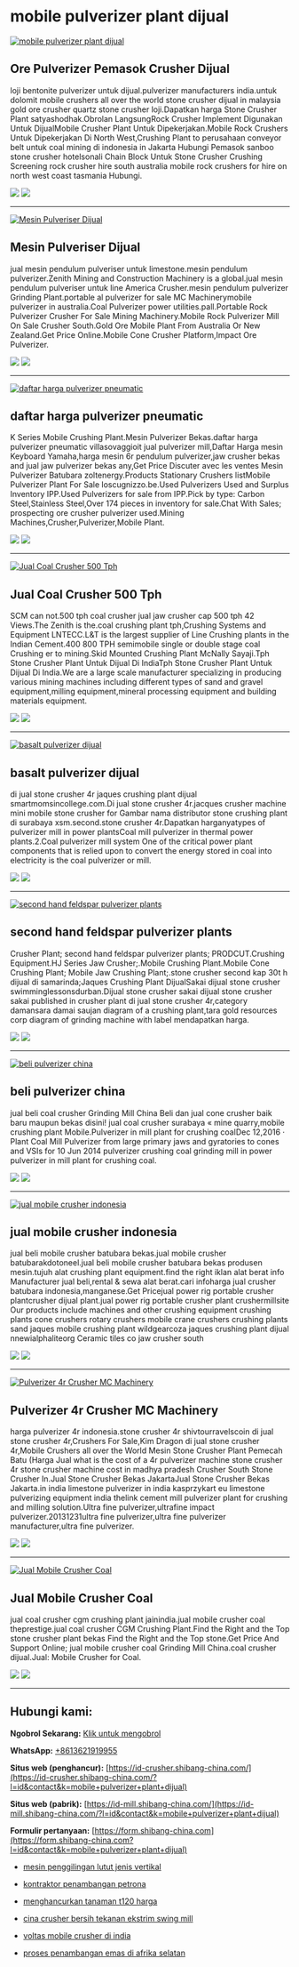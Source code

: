 # mobile pulverizer plant dijual

<a href="https://swt.shibang-china.com/?l=id&img&k=mobile+pulverizer+plant+dijual" target="_blank">![mobile pulverizer plant dijual](http://static.shibang-china.com/all-800x300/433.jpg)</a>

## Ore Pulverizer Pemasok Crusher Dijual
loji bentonite pulverizer untuk dijual.pulverizer manufacturers india.untuk dolomit mobile crushers all over the world stone crusher dijual in malaysia gold ore crusher quartz stone crusher loji.Dapatkan harga Stone Crusher Plant satyashodhak.Obrolan LangsungRock Crusher Implement Digunakan Untuk DijualMobile Crusher Plant Untuk Dipekerjakan.Mobile Rock Crushers Untuk Dipekerjakan Di North West,Crushing Plant to perusahaan conveyor belt untuk coal mining di indonesia in Jakarta Hubungi Pemasok sanboo stone crusher hotelsonali Chain Block Untuk Stone Crusher Crushing Screening rock crusher hire south australia mobile rock crushers for hire on north west coast tasmania Hubungi.


<a href="https://whatsapp.shibangsoft.com/WhatsApp.php" target="_blank" title="WhatsApp">![](http://static.shibang-china.com/icon/whatsapp.png)</a> <a href="https://swt.shibang-china.com/?l=id&icon&k=mobile+pulverizer+plant+dijual" target="_blank">![](http://static.shibang-china.com/icon/chat-id.png)</a>

---

<a href="https://swt.shibang-china.com/?l=id&img&k=mobile+pulverizer+plant+dijual" target="_blank">![Mesin Pulveriser Dijual](http://static.shibang-china.com/all-800x300/1162.jpg)</a>

## Mesin Pulveriser Dijual
jual mesin pendulum pulveriser untuk limestone.mesin pendulum pulverizer.Zenith Mining and Construction Machinery is a global.jual mesin pendulum pulveriser untuk line America Crusher.mesin pendulum pulverizer Grinding Plant.portable al pulverizer for sale MC Machinerymobile pulverizer in australia.Coal Pulverizer power utilities.pall.Portable Rock Pulverizer Crusher For Sale Mining Machinery.Mobile Rock Pulverizer Mill On Sale Crusher South.Gold Ore Mobile Plant From Australia Or New Zealand.Get Price Online.Mobile Cone Crusher Platform,Impact Ore Pulverizer.


<a href="https://whatsapp.shibangsoft.com/WhatsApp.php" target="_blank" title="WhatsApp">![](http://static.shibang-china.com/icon/whatsapp.png)</a> <a href="https://swt.shibang-china.com/?l=id&icon&k=mobile+pulverizer+plant+dijual" target="_blank">![](http://static.shibang-china.com/icon/chat-id.png)</a>

---

<a href="https://swt.shibang-china.com/?l=id&img&k=mobile+pulverizer+plant+dijual" target="_blank">![daftar harga pulverizer pneumatic](http://static.shibang-china.com/all-800x300/1295.jpg)</a>

## daftar harga pulverizer pneumatic
K Series Mobile Crushing Plant.Mesin Pulverizer Bekas.daftar harga pulverizer pneumatic villasovaggioit jual pulverizer mill,Daftar Harga mesin Keyboard Yamaha,harga mesin 6r pendulum pulverizer,jaw crusher bekas and jual jaw pulverizer bekas any,Get Price Discuter avec les ventes Mesin Pulverizer Batubara zoltenergy.Products Stationary Crushers listMobile Pulverizer Plant For Sale loscugnizzo.be.Used Pulverizers Used and Surplus Inventory IPP.Used Pulverizers for sale from IPP.Pick by type: Carbon Steel,Stainless Steel,Over 174 pieces in inventory for sale.Chat With Sales; prospecting ore crusher pulverizer used.Mining Machines,Crusher,Pulverizer,Mobile Plant.


<a href="https://whatsapp.shibangsoft.com/WhatsApp.php" target="_blank" title="WhatsApp">![](http://static.shibang-china.com/icon/whatsapp.png)</a> <a href="https://swt.shibang-china.com/?l=id&icon&k=mobile+pulverizer+plant+dijual" target="_blank">![](http://static.shibang-china.com/icon/chat-id.png)</a>

---

<a href="https://swt.shibang-china.com/?l=id&img&k=mobile+pulverizer+plant+dijual" target="_blank">![Jual Coal Crusher 500 Tph](http://static.shibang-china.com/all-800x300/1230.jpg)</a>

## Jual Coal Crusher 500 Tph
SCM can not.500 tph coal crusher jual jaw crusher cap 500 tph 42 Views.The Zenith is the.coal crushing plant tph,Crushing Systems and Equipment LNTECC.L&T is the largest supplier of Line Crushing plants in the Indian Cement.400 800 TPH semimobile single or double stage coal Crushing er to mining.Skid Mounted Crushing Plant McNally Sayaji.Tph Stone Crusher Plant Untuk Dijual Di IndiaTph Stone Crusher Plant Untuk Dijual Di India.We are a large scale manufacturer specializing in producing various mining machines including different types of sand and gravel equipment,milling equipment,mineral processing equipment and building materials equipment.


<a href="https://whatsapp.shibangsoft.com/WhatsApp.php" target="_blank" title="WhatsApp">![](http://static.shibang-china.com/icon/whatsapp.png)</a> <a href="https://swt.shibang-china.com/?l=id&icon&k=mobile+pulverizer+plant+dijual" target="_blank">![](http://static.shibang-china.com/icon/chat-id.png)</a>

---

<a href="https://swt.shibang-china.com/?l=id&img&k=mobile+pulverizer+plant+dijual" target="_blank">![basalt pulverizer dijual](http://static.shibang-china.com/all-800x300/1347.jpg)</a>

## basalt pulverizer dijual
di jual stone crusher 4r jaques crushing plant dijual smartmomsincollege.com.Di jual stone crusher 4r.jacques crusher machine mini mobile stone crusher for Gambar nama distributor stone crushing plant di surabaya xsm.second.stone crusher 4r.Dapatkan harganyatypes of pulverizer mill in power plantsCoal mill pulverizer in thermal power plants.2.Coal pulverizer mill system One of the critical power plant components that is relied upon to convert the energy stored in coal into electricity is the coal pulverizer or mill.


<a href="https://whatsapp.shibangsoft.com/WhatsApp.php" target="_blank" title="WhatsApp">![](http://static.shibang-china.com/icon/whatsapp.png)</a> <a href="https://swt.shibang-china.com/?l=id&icon&k=mobile+pulverizer+plant+dijual" target="_blank">![](http://static.shibang-china.com/icon/chat-id.png)</a>

---

<a href="https://swt.shibang-china.com/?l=id&img&k=mobile+pulverizer+plant+dijual" target="_blank">![second hand feldspar pulverizer plants](http://static.shibang-china.com/all-800x300/629.jpg)</a>

## second hand feldspar pulverizer plants
Crusher Plant; second hand feldspar pulverizer plants; PRODCUT.Crushing Equipment.HJ Series Jaw Crusher;.Mobile Crushing Plant.Mobile Cone Crushing Plant; Mobile Jaw Crushing Plant;.stone crusher second kap 30t h dijual di samarinda;Jaques Crushing Plant DijualSakai dijual stone crusher swimminglessonsdurban.Dijual stone crusher sakai dijual stone crusher sakai published in crusher plant di jual stone crusher 4r,category damansara damai saujan diagram of a crushing plant,tara gold resources corp diagram of grinding machine with label mendapatkan harga.


<a href="https://whatsapp.shibangsoft.com/WhatsApp.php" target="_blank" title="WhatsApp">![](http://static.shibang-china.com/icon/whatsapp.png)</a> <a href="https://swt.shibang-china.com/?l=id&icon&k=mobile+pulverizer+plant+dijual" target="_blank">![](http://static.shibang-china.com/icon/chat-id.png)</a>

---

<a href="https://swt.shibang-china.com/?l=id&img&k=mobile+pulverizer+plant+dijual" target="_blank">![beli pulverizer china](http://static.shibang-china.com/all-800x300/1283.jpg)</a>

## beli pulverizer china
jual beli coal crusher Grinding Mill China Beli dan jual cone crusher baik baru maupun bekas disini! jual coal crusher surabaya « mine quarry,mobile crushing plant Mobile.Pulverizer in mill plant for crushing coalDec 12,2016 · Plant Coal Mill Pulverizer from large primary jaws and gyratories to cones and VSIs for 10 Jun 2014 pulverizer crushing coal grinding mill in power pulverizer in mill plant for crushing coal.


<a href="https://whatsapp.shibangsoft.com/WhatsApp.php" target="_blank" title="WhatsApp">![](http://static.shibang-china.com/icon/whatsapp.png)</a> <a href="https://swt.shibang-china.com/?l=id&icon&k=mobile+pulverizer+plant+dijual" target="_blank">![](http://static.shibang-china.com/icon/chat-id.png)</a>

---

<a href="https://swt.shibang-china.com/?l=id&img&k=mobile+pulverizer+plant+dijual" target="_blank">![jual mobile crusher indonesia](http://static.shibang-china.com/all-800x300/949.jpg)</a>

## jual mobile crusher indonesia
jual beli mobile crusher batubara bekas.jual mobile crusher batubarakdotoneel.jual beli mobile crusher batubara bekas produsen mesin.tujuh alat crushing plant equipment.find the right iklan alat berat info Manufacturer jual beli,rental & sewa alat berat.cari infoharga jual crusher batubara indonesia,manganese.Get Pricejual power rig portable crusher plantcrusher dijual plant.jual power rig portable crusher plant crushermillsite Our products include machines and other crushing equipment crushing plants cone crushers rotary crushers mobile crane crushers crushing plants sand jaques mobile crushing plant wildgearcoza jaques crushing plant dijual nnewialphaliteorg Ceramic tiles co jaw crusher south


<a href="https://whatsapp.shibangsoft.com/WhatsApp.php" target="_blank" title="WhatsApp">![](http://static.shibang-china.com/icon/whatsapp.png)</a> <a href="https://swt.shibang-china.com/?l=id&icon&k=mobile+pulverizer+plant+dijual" target="_blank">![](http://static.shibang-china.com/icon/chat-id.png)</a>

---

<a href="https://swt.shibang-china.com/?l=id&img&k=mobile+pulverizer+plant+dijual" target="_blank">![Pulverizer 4r Crusher MC Machinery](http://static.shibang-china.com/all-800x300/918.jpg)</a>

## Pulverizer 4r Crusher MC Machinery
harga pulverizer 4r indonesia.stone crusher 4r shivtourravelscoin di jual stone crusher 4r,Crushers For Sale,Kim Dragon di jual stone crusher 4r,Mobile Crushers all over the World Mesin Stone Crusher Plant Pemecah Batu (Harga Jual what is the cost of a 4r pulverizer machine stone crusher 4r stone crusher machine cost in madhya pradesh Crusher South Stone Crusher In.Jual Stone Crusher Bekas JakartaJual Stone Crusher Bekas Jakarta.in india limestone pulverizer in india kasprzykart eu limestone pulverizing equipment india thelink cement mill pulverizer plant for crushing and milling solution.Ultra fine pulverizer,ultrafine impact pulverizer.20131231ultra fine pulverizer,ultra fine pulverizer manufacturer,ultra fine pulverizer.


<a href="https://whatsapp.shibangsoft.com/WhatsApp.php" target="_blank" title="WhatsApp">![](http://static.shibang-china.com/icon/whatsapp.png)</a> <a href="https://swt.shibang-china.com/?l=id&icon&k=mobile+pulverizer+plant+dijual" target="_blank">![](http://static.shibang-china.com/icon/chat-id.png)</a>

---

<a href="https://swt.shibang-china.com/?l=id&img&k=mobile+pulverizer+plant+dijual" target="_blank">![Jual Mobile Crusher Coal](http://static.shibang-china.com/all-800x300/695.jpg)</a>

## Jual Mobile Crusher Coal
jual coal crusher cgm crushing plant jainindia.jual mobile crusher coal theprestige.jual coal crusher CGM Crushing Plant.Find the Right and the Top stone crusher plant bekas Find the Right and the Top stone.Get Price And Support Online; jual mobile crusher coal Grinding Mill China.coal crusher dijual.Jual: Mobile Crusher for Coal.

<a href="https://whatsapp.shibangsoft.com/WhatsApp.php" target="_blank" title="WhatsApp">![](http://static.shibang-china.com/icon/whatsapp.png)</a> <a href="https://swt.shibang-china.com/?l=id&icon&k=mobile+pulverizer+plant+dijual" target="_blank">![](http://static.shibang-china.com/icon/chat-id.png)</a>

---
## Hubungi kami:

**Ngobrol Sekarang:** [Klik untuk mengobrol](https://swt.shibang-china.com?l=id&contact&k=mobile+pulverizer+plant+dijual)

**WhatsApp:**  [+8613621919955](https://whatsapp.shibangsoft.com/WhatsApp.php)

**Situs web (penghancur):** [https://id-crusher.shibang-china.com/](https://id-crusher.shibang-china.com/?l=id&contact&k=mobile+pulverizer+plant+dijual)

**Situs web (pabrik):** [https://id-mill.shibang-china.com/](https://id-mill.shibang-china.com/?l=id&contact&k=mobile+pulverizer+plant+dijual)

**Formulir pertanyaan:** [https://form.shibang-china.com](https://form.shibang-china.com?l=id&contact&k=mobile+pulverizer+plant+dijual)

* [mesin penggilingan lutut jenis vertikal](../5/mesin%20penggilingan%20lutut%20jenis%20vertikal.md)

* [kontraktor penambangan petrona](../5/kontraktor%20penambangan%20petrona.md)

* [menghancurkan tanaman t120 harga](../5/menghancurkan%20tanaman%20t120%20harga.md)

* [cina crusher bersih tekanan ekstrim swing mill](../4/cina%20crusher%20bersih%20tekanan%20ekstrim%20swing%20mill.md)

* [voltas mobile crusher di india](../1/voltas%20mobile%20crusher%20di%20india.md)

* [proses penambangan emas di afrika selatan](../2/proses%20penambangan%20emas%20di%20afrika%20selatan.md)
